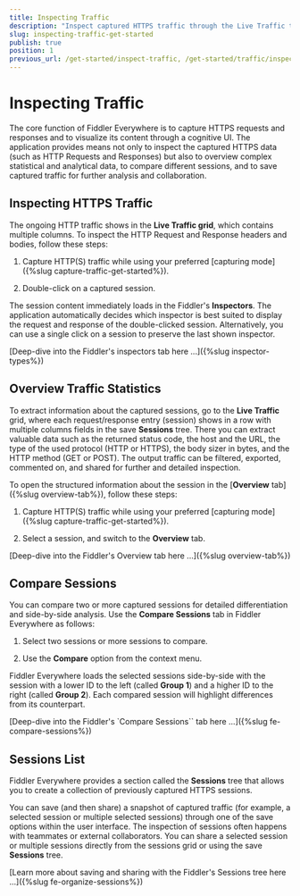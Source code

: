 ```yaml
---
title: Inspecting Traffic
description: "Inspect captured HTTPS traffic through the Live Traffic tab in the Fiddler Everywhere proxy tool."
slug: inspecting-traffic-get-started
publish: true
position: 1
previous_url: /get-started/inspect-traffic, /get-started/traffic/inspect-traffic, /traffic/inspect-traffic
---
```


# Inspecting Traffic

The core function of Fiddler Everywhere is to capture HTTPS requests and responses and to visualize its content through a cognitive UI. The application provides means not only to inspect the captured HTTPS data (such as HTTP Requests and Responses) but also to overview complex statistical and analytical data, to compare different sessions, and to save captured traffic for further analysis and collaboration.

## Inspecting HTTPS Traffic

The ongoing HTTP traffic shows in the **Live Traffic grid**, which contains multiple columns. To inspect the HTTP Request and Response headers and bodies, follow these steps:

1. Capture HTTP(S) traffic while using your preferred [capturing mode]({%slug capture-traffic-get-started%}).

1. Double-click on a captured session.

The session content immediately loads in the Fiddler's **Inspectors**. The application automatically decides which inspector is best suited to display the request and response of the double-clicked session. Alternatively, you can use a single click on a session to preserve the last shown inspector.

[Deep-dive into the Fiddler's inspectors tab here ...]({%slug inspector-types%})

## Overview Traffic Statistics

To extract information about the captured sessions, go to the **Live Traffic** grid, where each request/response entry (session) shows in a row with multiple columns fields in the save **Sessions** tree. There you can extract valuable data such as the returned status code, the host and the URL, the type of the used protocol (HTTP or HTTPS), the body sizer in bytes, and the HTTP method (GET or POST). The output traffic can be filtered, exported, commented on, and shared for further and detailed inspection.

To open the structured information about the session in the [**Overview** tab]({%slug overview-tab%}), follow these steps:

1. Capture HTTP(S) traffic while using your preferred [capturing mode]({%slug capture-traffic-get-started%}).

1. Select a session, and switch to the **Overview** tab.

[Deep-dive into the Fiddler's Overview tab here ...]({%slug overview-tab%})

## Compare Sessions

You can compare two or more captured sessions for detailed differentiation and side-by-side analysis. Use the **Compare Sessions** tab in Fiddler Everywhere as follows:

1. Select two sessions or more sessions to compare.

1. Use the **Compare** option from the context menu.

Fiddler Everywhere loads the selected sessions side-by-side with the session with a lower ID to the left (called **Group 1**) and a higher ID to the right (called **Group 2**). Each compared session will highlight differences from its counterpart.

[Deep-dive into the Fiddler's `Compare Sessions`` tab here ...]({%slug fe-compare-sessions%})

## Sessions List

Fiddler Everywhere provides a section called the **Sessions** tree that allows you to create a collection of previously captured HTTPS sessions.

You can save (and then share) a snapshot of captured traffic (for example, a selected session or multiple selected sessions) through one of the save options within the user interface. The inspection of sessions often happens with teammates or external collaborators. You can share a selected session or multiple sessions directly from the sessions grid or using the save **Sessions** tree.

[Learn more about saving and sharing with the Fiddler's Sessions tree here ...]({%slug fe-organize-sessions%})
